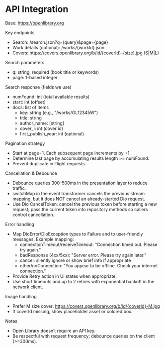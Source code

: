 # API Integration

Base: https://openlibrary.org

Key endpoints
- Search: /search.json?q={query}&page={page}
- Work details (optional): /works/{workId}.json
- Covers: https://covers.openlibrary.org/b/id/{coverId}-{size}.jpg (S|M|L)

Search parameters
- q: string, required (book title or keywords)
- page: 1-based integer

Search response (fields we use)
- numFound: int (total available results)
- start: int (offset)
- docs: list of items
  - key: string (e.g., "/works/OL12345W")
  - title: string
  - author_name: [string]
  - cover_i: int (cover id)
  - first_publish_year: int (optional)

Pagination strategy
- Start at page=1. Each subsequent page increments by +1.
- Determine last page by accumulating results length >= numFound.
- Prevent duplicate in-flight requests.

Cancellation & Debounce
- Debounce queries 300–500ms in the presentation layer to reduce traffic.
- switchMap in the event transformer cancels the previous stream mapping, but it does NOT cancel an already-started Dio request.
- Use Dio CancelToken: cancel the previous token before starting a new request; pass the current token into repository methods so callers control cancellation.

Error handling
- Map DioError/DioException types to Failure and to user-friendly messages. Example mapping:
  - connectionTimeout/receiveTimeout: "Connection timed out. Please try again."
  - badResponse (4xx/5xx): "Server error. Please try again later."
  - cancel: silently ignore or show brief info if appropriate
  - other/noConnection: "You appear to be offline. Check your internet connection."
- Provide Retry action in UI states when appropriate.
- Use short timeouts and up to 2 retries with exponential backoff in the network client.

Image handling
- Prefer M size cover: https://covers.openlibrary.org/b/id/{coverId}-M.jpg
- If coverId missing, show placeholder asset or colored box.

Notes
- Open Library doesn’t require an API key.
- Be respectful with request frequency; debounce queries on the client (>=300ms).
